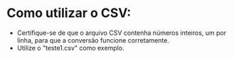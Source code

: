 <h1>Como utilizar o CSV:</h1>
<ul>
  <li> Certifique-se de que o arquivo CSV contenha números inteiros, um por linha, para que a conversão funcione corretamente.</li>
  <li> Utilize o "teste1.csv" como exemplo.</li>
</ul>
